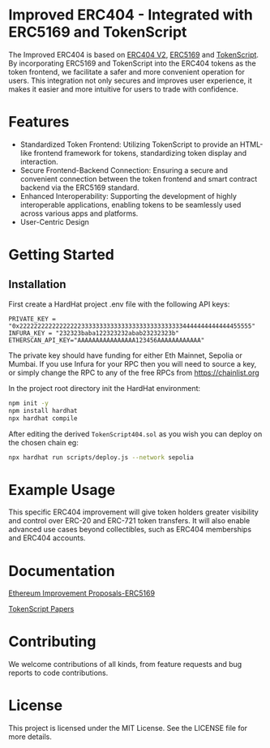 # Improved ERC404 - Integrated with ERC5169 and TokenScript
The Improved ERC404 is based on [ERC404 V2](https://github.com/Pandora-Labs-Org/erc404), [ERC5169](https://eips.ethereum.org/EIPS/eip-5169) and [TokenScript](https://github.com/SmartTokenLabs/TokenScript). By incorporating ERC5169 and TokenScript into the ERC404 tokens as the token frontend, we facilitate a safer and more convenient operation for users. This integration not only secures and improves user experience, it makes it easier and more intuitive for users to trade with confidence.
# Features
- Standardized Token Frontend: Utilizing TokenScript to provide an HTML-like frontend framework for tokens, standardizing token display and interaction.
- Secure Frontend-Backend Connection: Ensuring a secure and convenient connection between the token frontend and smart contract backend via the ERC5169 standard.
- Enhanced Interoperability: Supporting the development of highly interoperable applications, enabling tokens to be seamlessly used across various apps and platforms.
- User-Centric Design
# Getting Started

## Installation

First create a HardHat project .env file with the following API keys:

```
PRIVATE_KEY = "0x2222222222222222233333333333333333333333333334444444444444455555"
INFURA_KEY = "232323baba122323232abab23232323b"
ETHERSCAN_API_KEY="AAAAAAAAAAAAAAAA123456AAAAAAAAAAAA"
```

The private key should have funding for either Eth Mainnet, Sepolia or Mumbai.
If you use Infura for your RPC then you will need to source a key, or simply change the RPC to any of the free RPCs from https://chainlist.org

In the project root directory init the HardHat environment:

```bash
npm init -y
npm install hardhat
npx hardhat compile
```

After editing the derived `TokenScript404.sol` as you wish you can deploy on the chosen chain eg:

```bash
npx hardhat run scripts/deploy.js --network sepolia
```

# Example Usage
This specific ERC404 improvement will give token holders greater visibility and control over ERC-20 and ERC-721 token transfers.
It will also enable advanced use cases beyond collectibles, such as ERC404 memberships and ERC404 accounts.  
# Documentation
[Ethereum Improvement Proposals-ERC5169](https://eips.ethereum.org/EIPS/eip-5169)

[TokenScript Papers](https://github.com/SmartTokenLabs/papers/releases)
# Contributing
We welcome contributions of all kinds, from feature requests and bug reports to code contributions.
# License
This project is licensed under the MIT License. See the LICENSE file for more details.
